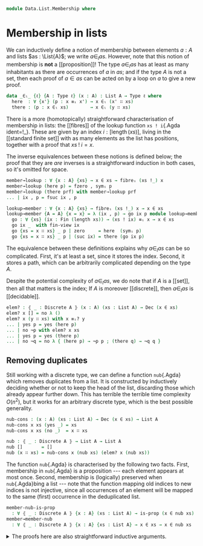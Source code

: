 <!--
```agda
open import 1Lab.Prelude

open import Data.List.Properties
open import Data.Id.Properties
open import Data.List.Base
open import Data.Dec.Base
open import Data.Fin.Base
open import Data.Nat.Base
open import Data.Sum.Base
open import Data.Id.Base
open import Data.Bool

open import Meta.Idiom
```
-->

```agda
module Data.List.Membership where
```

<!--
```agda
private variable
  ℓ ℓ' : Level
  A B : Type ℓ
  P Q : A → Type ℓ'
  x y : A
  xs ys : List A
```
-->

# Membership in lists

We can inductively define a notion of membership between elements $a :
A$ and lists $as : \List{A}$; we write $a \in_l as$. However, note that
this notion of membership is **not** a [[proposition]]! The type $a
\in_l as$ has at least as many inhabitants as there are occurrences of
$a$ in $as$; and if the type $A$ is not a set, then each proof of $a \in
as$ can be acted on by a loop on $a$ to give a new proof.

```agda
data _∈ₗ_ {ℓ} {A : Type ℓ} (x : A) : List A → Type ℓ where
  here  : ∀ {x'} (p : x ≡ᵢ x') → x ∈ₗ (x' ∷ xs)
  there : (p : x ∈ₗ xs)        → x ∈ₗ (y ∷ xs)
```

<!--
```agda
here≠there : ∀ {A : Type ℓ} {xs : List A} {x y : A} {p : x ≡ᵢ y} {q : x ∈ₗ xs} → here p ≠ there q
here≠there p = subst (λ { (here _) → ⊤ ; (there _) → ⊥ }) p tt
```
-->

<!--
```agda
instance
  Membership-List : ∀ {ℓ} {A : Type ℓ} → Membership A (List A) ℓ
  Membership-List = record { _∈_ = _∈ₗ_ }
```
-->

There is a more (homotopically) straightforward characterisation of
membership in lists: the [[fibres]] of the lookup function `xs !
i`{.Agda ident=!_}. These are given by an index $i :
[\operatorname{length}(xs)]$, living in the [[standard finite set]] with
as many elements as the list has positions, together with a proof that
$xs \mathbin{!} i = x$.

The inverse equivalences between these notions is defined below; the
proof that they are _are_ inverses is a straightforward induction in
both cases, so it's omitted for space.

```agda
member→lookup : ∀ {x : A} {xs} → x ∈ xs → fibreᵢ (xs !_) x
member→lookup (here p) = fzero , symᵢ p
member→lookup (there prf) with member→lookup prf
... | ix , p = fsuc ix , p

lookup→member : ∀ {x : A} {xs} → fibreᵢ (xs !_) x → x ∈ xs
lookup→member {A = A} {x = x} = λ (ix , p) → go ix p module lookup→member where
  go : ∀ {xs} (ix : Fin (length xs)) → (xs ! ix) ≡ᵢ x → x ∈ xs
  go ix _  with fin-view ix
  go {xs = x ∷ xs} _ p | zero     = here  (symᵢ p)
  go {xs = x ∷ xs} _ p | (suc ix) = there (go ix p)
```

The equivalence between these definitions explains why $a \in_l as$ can
be so complicated. First, it's at least a set, since it stores the
index. Second, it stores a path, which can be arbitrarily complicated
depending on the type $A$.

<!--
```agda
lookup→member→lookup : ∀ {x : A} {xs} (f : fibreᵢ (xs !_) x) → member→lookup (lookup→member f) ≡ f
lookup→member→lookup {A = A} {x = x} (ix , p) = go ix p where
  go : ∀ {xs} (ix : Fin (length xs)) (p : xs ! ix ≡ᵢ x) → member→lookup (lookup→member.go {xs = xs} ix p) ≡ (ix , p)
  go ix p with fin-view ix
  go {xs = x ∷ xs} _ reflᵢ | zero   = refl
  go {xs = x ∷ xs} _ p     | suc ix = Σ-pathp (ap fsuc (ap fst p')) (ap snd p')
    where p' = go {xs = xs} ix p

member→lookup→member
  : {x : A} {xs : List A} (p : x ∈ xs) → p ≡ lookup→member (member→lookup p)
member→lookup→member (here reflᵢ) = refl
member→lookup→member (there p)    = ap there (member→lookup→member p)

member≃lookup : ∀ {x : A} {xs} → (x ∈ₗ xs) ≃ fibreᵢ (xs !_) x
member≃lookup .fst = member→lookup
member≃lookup .snd = is-iso→is-equiv λ where
  .is-iso.inv  p → lookup→member p
  .is-iso.rinv p → lookup→member→lookup p
  .is-iso.linv p → sym (member→lookup→member p)
```
-->

Despite the potential complexity of $a \in_l as$, we do note that if $A$
is a [[set]], then all that matters is the index; If $A$ is moreover
[[discrete]], then $a \in_l as$ is [[decidable]].

```agda
elem? : ⦃ _ : Discrete A ⦄ (x : A) (xs : List A) → Dec (x ∈ xs)
elem? x [] = no λ ()
elem? x (y ∷ xs) with x ≡ᵢ? y
... | yes p = yes (here p)
... | no ¬p with elem? x xs
... | yes p = yes (there p)
... | no ¬q = no λ { (here p) → ¬p p ; (there q) → ¬q q }
```

<!--
```agda
instance
  Dec-∈ₗ : ⦃ _ : Discrete A ⦄ {x : A} {xs : List A} → Dec (x ∈ xs)
  Dec-∈ₗ {x = x} {xs} = elem? x xs
```
-->

## Removing duplicates

Still working with a discrete type, we can define a function
`nub`{.Agda} which removes duplicates from a list. It is constructed by
inductively deciding whether or not to keep the head of the list,
discarding those which already appear further down. This has terrible
the terrible time complexity $O(n^2)$, but it works for an arbitrary
discrete type, which is the best possible generality.

```agda
nub-cons : (x : A) (xs : List A) → Dec (x ∈ xs) → List A
nub-cons x xs (yes _) = xs
nub-cons x xs (no _)  = x ∷ xs

nub : ⦃ _ : Discrete A ⦄ → List A → List A
nub []       = []
nub (x ∷ xs) = nub-cons x (nub xs) (elem? x (nub xs))
```

The function `nub`{.Agda} is characterised by the following two facts.
First, membership in `nub`{.Agda} is a proposition --- each element
appears at most once. Second, membership is (logically) preserved when
`nub`{.Agda}bing a list --- note that the function mapping old indices
to new indices is not injective, since all occurrences of an element
will be mapped to the same (first) occurrence in the deduplicated list.

```agda
member-nub-is-prop
  : ∀ ⦃ _ : Discrete A ⦄ {x : A} (xs : List A) → is-prop (x ∈ nub xs)
member→member-nub
  : ∀ ⦃ _ : Discrete A ⦄ {x : A} {xs : List A} → x ∈ xs → x ∈ nub xs
```

<details>
<summary>The proofs here are also straightforward inductive arguments.</summary>

```agda
member-nub-is-prop (x ∷ xs) p1 p2 with elem? x (nub xs) | p1 | p2
... | yes p | p1 | p2 = member-nub-is-prop xs p1 p2
... | no ¬p | here  p1 | here  p2 = ap _∈ₗ_.here (is-set→is-setᵢ (Discrete→is-set auto) _ _ p1 p2)
... | no ¬p | here  p1 | there p2 = absurd (¬p (substᵢ (_∈ nub xs) p1 p2))
... | no ¬p | there p1 | here  p2 = absurd (¬p (substᵢ (_∈ nub xs) p2 p1))
... | no ¬p | there p1 | there p2 = ap there (member-nub-is-prop xs p1 p2)

member→member-nub {xs = x ∷ xs} (here p) with elem? x (nub xs)
... | yes x∈nub = substᵢ (_∈ nub xs) (symᵢ p) x∈nub
... | no ¬x∈nub = here p
member→member-nub {xs = x ∷ xs} (there α) with elem? x (nub xs)
... | yes x∈nub = member→member-nub α
... | no ¬x∈nub = there (member→member-nub α)
```

</details>

<!--
```agda
lookup-tabulate : ∀ {n} (f : Fin n → A) (i : Fin n) (j : Fin _) → i .lower ≡ j .lower → tabulate f ! j ≡ f i
lookup-tabulate {n = zero}  f i j p = absurd (Fin-absurd i)
lookup-tabulate {n = suc n} f i j p with fin-view j
... | zero  = ap f (fin-ap (sym p))
... | suc j with fin-view i
... | zero  = absurd (zero≠suc p)
... | suc i = lookup-tabulate (f ∘ fsuc) i j (suc-inj p)

lookup-tabulate' : ∀ {n} (f : Fin n → A) i → tabulate f ! i ≡ f (subst Fin (length-tabulate f) i)
lookup-tabulate' f i = lookup-tabulate f (subst Fin (length-tabulate f) i) i refl

lookup-tabulate-fibre : ∀ {n} (f : Fin n → A) x → fibreᵢ (tabulate f !_) x ≃ fibreᵢ f x
lookup-tabulate-fibre f x = Σ-ap (path→equiv (ap Fin (length-tabulate f))) λ i →
  path→equiv (ap (_≡ᵢ x) (lookup-tabulate' f i))

member-tabulate : ∀ {n} (f : Fin n → A) x → (x ∈ tabulate f) ≃ fibreᵢ f x
member-tabulate f x = member≃lookup ∙e lookup-tabulate-fibre f x
```
-->

<!--
```agda
map-member
  : ∀ {A : Type ℓ} {B : Type ℓ'} (f : A → B) {x : A} {xs : List A}
  → x ∈ xs → f x ∈ map f xs
map-member f (here p)  = here (apᵢ f p)
map-member f (there x) = there (map-member f x)

member-map-inj
  : ∀ {A : Type ℓ} {B : Type ℓ'} (f : A → B) (inj : injective f)
  → {x : A} {xs : List A} → f x ∈ map f xs → x ∈ xs
member-map-inj f inj {xs = x' ∷ xs} (here p)  = here (Id≃path.from (inj (Id≃path.to p)))
member-map-inj f inj {xs = x' ∷ xs} (there i) = there (member-map-inj f inj i)

member-map-embedding
  : ∀ {A : Type ℓ} {B : Type ℓ'} (f : A → B) (emb : is-embedding f)
  → {x : A} {xs : List A} → f x ∈ map f xs → x ∈ xs
member-map-embedding f emb = member-map-inj f (has-prop-fibres→injective f emb)

member-map-embedding-invl
  : ∀ {A : Type ℓ} {B : Type ℓ'} (f : A → B) (emb : is-embedding f)
  → {x : A} {xs : List A} → is-left-inverse (map-member f {x} {xs}) (member-map-embedding f emb)
member-map-embedding-invl f emb {xs = x' ∷ xs} (here p) = ap _∈ₗ_.here coh where
  coh : apᵢ f (Id≃path.from (has-prop-fibres→injective f emb (Id≃path.to p))) ≡ p
  coh = apᵢ-from f _ ∙ ap Id≃path.from (equiv→counit (embedding→cancellable emb) _) ∙ Id≃path.η _

member-map-embedding-invl f emb {xs = x' ∷ xs} (there h) = ap there (member-map-embedding-invl f emb h)

module _ {A : Type ℓ} {B : Type ℓ'} (f : A ≃ B) where
  private module f = Equiv f

  map-equiv-member : ∀ {x : B} {xs} → f.from x ∈ₗ xs → x ∈ₗ map f.to xs
  map-equiv-member (here p)  = here (Id≃path.from (sym (f.adjunctr (sym (Id≃path.to p)))))
  map-equiv-member (there p) = there (map-equiv-member p)

  member-map-equiv : ∀ {x : B} {xs} → x ∈ₗ map f.to xs → f.from x ∈ₗ xs
  member-map-equiv {xs = y ∷ xs} (here p)  = here (Id≃path.from (sym (f.adjunctl (sym (Id≃path.to p)))))
  member-map-equiv {xs = y ∷ xs} (there x) = there (member-map-equiv x)

  member-map-equiv-invl : ∀ {x : B} {xs} → is-left-inverse map-equiv-member (member-map-equiv {x} {xs})
  member-map-equiv-invl {xs = x ∷ xs} (here p)  = ap _∈ₗ_.here
    ( ap Id≃path.from (ap sym (ap f.adjunctr (ap sym (Id≃path.ε _)) ∙ Equiv.η f.adjunct _))
    ∙ Id≃path.η p
    )

  member-map-equiv-invl {xs = x ∷ xs} (there p) = ap there (member-map-equiv-invl p)

module _ {ℓ ℓ'} {A : Type ℓ} {B : Type ℓ'} (f : A → B) where
  member-map : ∀ {y} xs → y ∈ₗ map f xs → Σ[ f ∈ fibreᵢ f y ] (f .fst ∈ₗ xs)
  member-map (x ∷ xs) (here p)  = (x , symᵢ p) , here reflᵢ
  member-map (x ∷ xs) (there p) =
    let (f , ix) = member-map xs p
      in f , there ix

  map-member' : ∀ {y} xs (fb : Σ[ f ∈ fibreᵢ f y ] (f .fst ∈ₗ xs)) → y ∈ₗ map f xs
  map-member' (_ ∷ xs) ((x , p) , here q)  = here (symᵢ p ∙ᵢ apᵢ f q)
  map-member' (_ ∷ xs) ((x , p) , there i) = there (map-member' xs ((x , p) , i))

  member-map→fibre→member : ∀ {y} xs (p : y ∈ₗ map f xs) → map-member' xs (member-map xs p) ≡ p
  member-map→fibre→member (x ∷ xs) (here reflᵢ) = ap here refl
  member-map→fibre→member (x ∷ xs) (there p)    = ap there (member-map→fibre→member xs p)

++-memberₗ : x ∈ₗ xs → x ∈ₗ (xs ++ ys)
++-memberₗ (here p)  = here p
++-memberₗ (there p) = there (++-memberₗ p)

++-memberᵣ : x ∈ₗ ys → x ∈ₗ (xs ++ ys)
++-memberᵣ {xs = []}     p = p
++-memberᵣ {xs = x ∷ xs} p = there (++-memberᵣ p)

Member-++-view
  : ∀ {ℓ} {A : Type ℓ} (x : A) (xs : List A) (ys : List A)
  → (p : x ∈ₗ (xs ++ ys)) → Type _
Member-++-view x xs ys p = (Σ[ q ∈ x ∈ₗ xs ] (++-memberₗ q ≡ p)) ⊎ (Σ[ q ∈ x ∈ₗ ys ] (++-memberᵣ q ≡ p))

member-++-view
  : ∀ {ℓ} {A : Type ℓ} {x : A} (xs : List A) (ys : List A)
  → (p : x ∈ₗ (xs ++ ys)) → Member-++-view x xs ys p
member-++-view []       _ p         = inr (p , refl)
member-++-view (x ∷ xs) _ (here p)  = inl (here p , refl)
member-++-view (x ∷ xs) _ (there p) with member-++-view xs _ p
... | inl (p , q) = inl (there p , ap there q)
... | inr (p , q) = inr (p , ap there q)
```
-->

<!--
```agda
any-one-of
  : ∀ {ℓ} {A : Type ℓ}
  → (f : A → Bool) (x : A) (xs : List A)
  → x ∈ xs → f x ≡ true
  → any-of f xs ≡ true
any-one-of f x (y ∷ xs) (here x=y) x-true =
  ap₂ or (substᵢ (λ e → f e ≡ true) x=y x-true) refl
any-one-of f x (y ∷ xs) (there x∈xs) x-true =
  ap₂ or refl (any-one-of f x xs x∈xs x-true) ∙ or-truer _
```
-->
